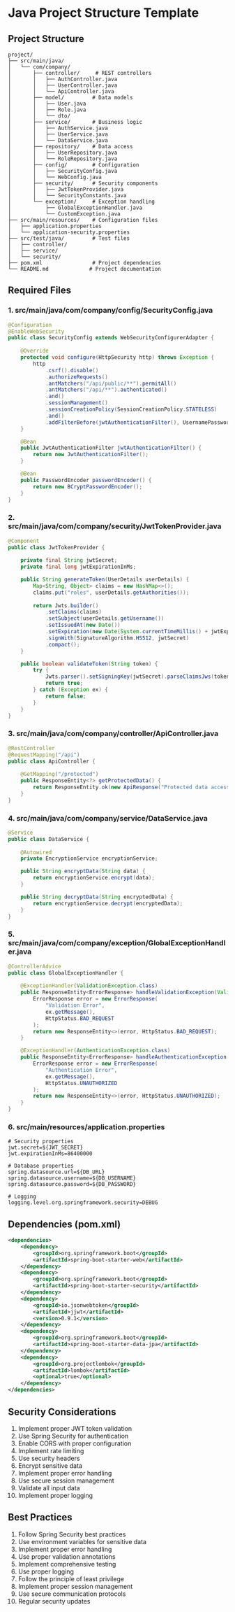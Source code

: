 # Java Project Structure Template

## Project Structure
```
project/
├── src/main/java/
│   └── com/company/
│       ├── controller/     # REST controllers
│       │   ├── AuthController.java
│       │   ├── UserController.java
│       │   └── ApiController.java
│       ├── model/         # Data models
│       │   ├── User.java
│       │   ├── Role.java
│       │   └── dto/
│       ├── service/       # Business logic
│       │   ├── AuthService.java
│       │   ├── UserService.java
│       │   └── DataService.java
│       ├── repository/    # Data access
│       │   ├── UserRepository.java
│       │   └── RoleRepository.java
│       ├── config/        # Configuration
│       │   ├── SecurityConfig.java
│       │   └── WebConfig.java
│       ├── security/      # Security components
│       │   ├── JwtTokenProvider.java
│       │   └── SecurityConstants.java
│       └── exception/     # Exception handling
│           ├── GlobalExceptionHandler.java
│           └── CustomException.java
├── src/main/resources/    # Configuration files
│   ├── application.properties
│   └── application-security.properties
├── src/test/java/         # Test files
│   ├── controller/
│   ├── service/
│   └── security/
├── pom.xml                # Project dependencies
└── README.md             # Project documentation
```

## Required Files

### 1. src/main/java/com/company/config/SecurityConfig.java
```java
@Configuration
@EnableWebSecurity
public class SecurityConfig extends WebSecurityConfigurerAdapter {
    
    @Override
    protected void configure(HttpSecurity http) throws Exception {
        http
            .csrf().disable()
            .authorizeRequests()
            .antMatchers("/api/public/**").permitAll()
            .antMatchers("/api/**").authenticated()
            .and()
            .sessionManagement()
            .sessionCreationPolicy(SessionCreationPolicy.STATELESS)
            .and()
            .addFilterBefore(jwtAuthenticationFilter(), UsernamePasswordAuthenticationFilter.class);
    }

    @Bean
    public JwtAuthenticationFilter jwtAuthenticationFilter() {
        return new JwtAuthenticationFilter();
    }

    @Bean
    public PasswordEncoder passwordEncoder() {
        return new BCryptPasswordEncoder();
    }
}
```

### 2. src/main/java/com/company/security/JwtTokenProvider.java
```java
@Component
public class JwtTokenProvider {
    
    private final String jwtSecret;
    private final long jwtExpirationInMs;

    public String generateToken(UserDetails userDetails) {
        Map<String, Object> claims = new HashMap<>();
        claims.put("roles", userDetails.getAuthorities());
        
        return Jwts.builder()
            .setClaims(claims)
            .setSubject(userDetails.getUsername())
            .setIssuedAt(new Date())
            .setExpiration(new Date(System.currentTimeMillis() + jwtExpirationInMs))
            .signWith(SignatureAlgorithm.HS512, jwtSecret)
            .compact();
    }

    public boolean validateToken(String token) {
        try {
            Jwts.parser().setSigningKey(jwtSecret).parseClaimsJws(token);
            return true;
        } catch (Exception ex) {
            return false;
        }
    }
}
```

### 3. src/main/java/com/company/controller/ApiController.java
```java
@RestController
@RequestMapping("/api")
public class ApiController {
    
    @GetMapping("/protected")
    public ResponseEntity<?> getProtectedData() {
        return ResponseEntity.ok(new ApiResponse("Protected data accessed successfully"));
    }
}
```

### 4. src/main/java/com/company/service/DataService.java
```java
@Service
public class DataService {
    
    @Autowired
    private EncryptionService encryptionService;

    public String encryptData(String data) {
        return encryptionService.encrypt(data);
    }

    public String decryptData(String encryptedData) {
        return encryptionService.decrypt(encryptedData);
    }
}
```

### 5. src/main/java/com/company/exception/GlobalExceptionHandler.java
```java
@ControllerAdvice
public class GlobalExceptionHandler {
    
    @ExceptionHandler(ValidationException.class)
    public ResponseEntity<ErrorResponse> handleValidationException(ValidationException ex) {
        ErrorResponse error = new ErrorResponse(
            "Validation Error",
            ex.getMessage(),
            HttpStatus.BAD_REQUEST
        );
        return new ResponseEntity<>(error, HttpStatus.BAD_REQUEST);
    }

    @ExceptionHandler(AuthenticationException.class)
    public ResponseEntity<ErrorResponse> handleAuthenticationException(AuthenticationException ex) {
        ErrorResponse error = new ErrorResponse(
            "Authentication Error",
            ex.getMessage(),
            HttpStatus.UNAUTHORIZED
        );
        return new ResponseEntity<>(error, HttpStatus.UNAUTHORIZED);
    }
}
```

### 6. src/main/resources/application.properties
```properties
# Security properties
jwt.secret=${JWT_SECRET}
jwt.expirationInMs=86400000

# Database properties
spring.datasource.url=${DB_URL}
spring.datasource.username=${DB_USERNAME}
spring.datasource.password=${DB_PASSWORD}

# Logging
logging.level.org.springframework.security=DEBUG
```

## Dependencies (pom.xml)
```xml
<dependencies>
    <dependency>
        <groupId>org.springframework.boot</groupId>
        <artifactId>spring-boot-starter-web</artifactId>
    </dependency>
    <dependency>
        <groupId>org.springframework.boot</groupId>
        <artifactId>spring-boot-starter-security</artifactId>
    </dependency>
    <dependency>
        <groupId>io.jsonwebtoken</groupId>
        <artifactId>jjwt</artifactId>
        <version>0.9.1</version>
    </dependency>
    <dependency>
        <groupId>org.springframework.boot</groupId>
        <artifactId>spring-boot-starter-data-jpa</artifactId>
    </dependency>
    <dependency>
        <groupId>org.projectlombok</groupId>
        <artifactId>lombok</artifactId>
        <optional>true</optional>
    </dependency>
</dependencies>
```

## Security Considerations
1. Implement proper JWT token validation
2. Use Spring Security for authentication
3. Enable CORS with proper configuration
4. Implement rate limiting
5. Use security headers
6. Encrypt sensitive data
7. Implement proper error handling
8. Use secure session management
9. Validate all input data
10. Implement proper logging

## Best Practices
1. Follow Spring Security best practices
2. Use environment variables for sensitive data
3. Implement proper error handling
4. Use proper validation annotations
5. Implement comprehensive testing
6. Use proper logging
7. Follow the principle of least privilege
8. Implement proper session management
9. Use secure communication protocols
10. Regular security updates 

